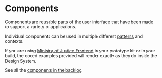 # Components

Components are reusable parts of the user interface that have been made to support a variety of applications.

Individual components can be used in multiple different [patterns](/patterns) and contexts.

If you are using [Ministry of Justice Frontend](https://github.com/ministryofjustice/mojdt-frontend) in your prototype kit or in your build, the coded examples provided will render exactly as they do inside the Design System.

See all the [components in the backlog](https://github.com/ministryofjustice/mojdt-design-system-backlog/issues).